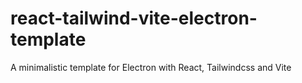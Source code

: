 # react-tailwind-vite-electron-template
A minimalistic template for Electron with React, Tailwindcss and Vite
